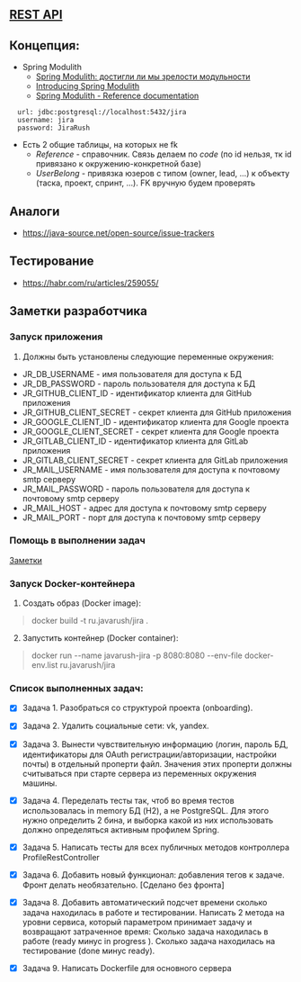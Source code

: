 ## [REST API](http://localhost:8080/doc)

## Концепция:
- Spring Modulith
  - [Spring Modulith: достигли ли мы зрелости модульности](https://habr.com/ru/post/701984/)
  - [Introducing Spring Modulith](https://spring.io/blog/2022/10/21/introducing-spring-modulith)
  - [Spring Modulith - Reference documentation](https://docs.spring.io/spring-modulith/docs/current-SNAPSHOT/reference/html/)

```
  url: jdbc:postgresql://localhost:5432/jira
  username: jira
  password: JiraRush
```
- Есть 2 общие таблицы, на которых не fk
  - _Reference_ - справочник. Связь делаем по _code_ (по id нельзя, тк id привязано к окружению-конкретной базе)
  - _UserBelong_ - привязка юзеров с типом (owner, lead, ...) к объекту (таска, проект, спринт, ...). FK вручную будем проверять

## Аналоги
- https://java-source.net/open-source/issue-trackers

## Тестирование
- https://habr.com/ru/articles/259055/

## Заметки разработчика

### Запуск приложения
1. Должны быть установлены следующие переменные окружения:
- JR_DB_USERNAME - имя пользователя для доступа к БД
- JR_DB_PASSWORD - пароль пользователя для доступа к БД
- JR_GITHUB_CLIENT_ID - идентификатор клиента для GitHub приложения
- JR_GITHUB_CLIENT_SECRET - секрет клиента для GitHub приложения
- JR_GOOGLE_CLIENT_ID - идентификатор клиента для Google проекта 
- JR_GOOGLE_CLIENT_SECRET - секрет клиента для Google проекта
- JR_GITLAB_CLIENT_ID - идентификатор клиента для GitLab приложения
- JR_GITLAB_CLIENT_SECRET - секрет клиента для GitLab приложения
- JR_MAIL_USERNAME - имя пользователя для доступа к почтовому smtp серверу
- JR_MAIL_PASSWORD - пароль пользователя для доступа к почтовому smtp серверу
- JR_MAIL_HOST - адрес для доступа к почтовому smtp серверу
- JR_MAIL_PORT - порт для доступа к почтовому smtp серверу

### Помощь в выполнении задач
[Заметки](doc/dev-notes.md)

### Запуск Docker-контейнера
1) Создать образ (Docker image):
>docker build -t ru.javarush/jira .

2) Запустить контейнер (Docker container):
>docker run --name javarush-jira -p 8080:8080 --env-file docker-env.list ru.javarush/jira

### Список выполненных задач:
- [x] Задача 1. Разобраться со структурой проекта (onboarding).
- [x] Задача 2. Удалить социальные сети: vk, yandex.
- [x] Задача 3. Вынести чувствительную информацию (логин, пароль БД, идентификаторы для OAuth регистрации/авторизации, настройки почты) в отдельный проперти файл. Значения этих проперти должны считываться при старте сервера из переменных окружения машины.
- [x] Задача 4. Переделать тесты так, чтоб во время тестов использовалась in memory БД (H2), а не PostgreSQL. Для этого нужно определить 2 бина, и выборка какой из них использовать должно определяться активным профилем Spring.
- [x] Задача 5. Написать тесты для всех публичных методов контроллера ProfileRestController
- [x] Задача 6. Добавить новый функционал: добавления тегов к задаче. Фронт делать необязательно. [Сделано без фронта]
- [x] Задача 8. Добавить автоматический подсчет времени сколько задача находилась в работе и тестировании. Написать 2 метода на уровни сервиса, который параметром принимает задачу и возвращают затраченное время:
   Сколько задача находилась в работе (ready минус in progress ).
   Сколько задача находилась на тестирование (done минус ready).
- [x] Задача 9. Написать Dockerfile для основного сервера
   

